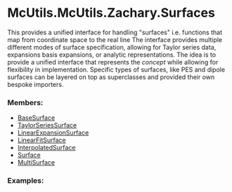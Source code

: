 # <a id="McUtils.McUtils.Zachary.Surfaces">McUtils.McUtils.Zachary.Surfaces</a>
    
This provides a unified interface for handling "surfaces" i.e. functions that map from coordinate space to the real line
The interface provides multiple different modes of surface specification, allowing for Taylor series data,
expansions basis expansions, or analytic representations.
The idea is to provide a unified interface that represents the _concept_ while allowing for flexibility in implementation.
Specific types of surfaces, like PES and dipole surfaces can be layered on top as superclasses and provided their own bespoke importers.

### Members:

  - [BaseSurface](Surfaces/BaseSurface/BaseSurface.md)
  - [TaylorSeriesSurface](Surfaces/BaseSurface/TaylorSeriesSurface.md)
  - [LinearExpansionSurface](Surfaces/BaseSurface/LinearExpansionSurface.md)
  - [LinearFitSurface](Surfaces/BaseSurface/LinearFitSurface.md)
  - [InterpolatedSurface](Surfaces/BaseSurface/InterpolatedSurface.md)
  - [Surface](Surfaces/Surface/Surface.md)
  - [MultiSurface](Surfaces/Surface/MultiSurface.md)

### Examples:

